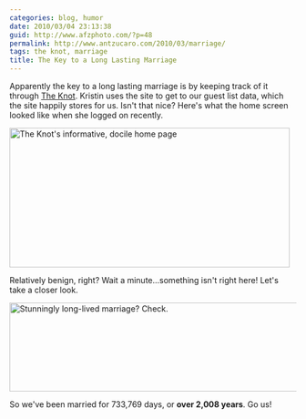 ```yaml
---
categories: blog, humor
date: 2010/03/04 23:13:38
guid: http://www.afzphoto.com/?p=48
permalink: http://www.antzucaro.com/2010/03/marriage/
tags: the knot, marriage
title: The Key to a Long Lasting Marriage
---
```

Apparently the key to a long lasting marriage is by keeping track of it through <a href="http://www.theknot.com">The Knot</a>. Kristin uses the site to get to our guest list data, which the site happily stores for us. Isn't that nice? Here's what the home screen looked like when she logged on recently.

<a href="http://media.antzucaro.com/uploads/2010/03/theknot1.png"><img src="http://media.antzucaro.com/uploads/2010/03/theknot1.png" alt="The Knot&#039;s informative, docile home page" title="The Knot home page" width="492" height="245" class="alignnone size-full wp-image-50" /></a>

Relatively benign, right? Wait a minute...something isn't right here! Let's take a closer look.

<a href="http://media.antzucaro.com/uploads/2010/03/theknot2.png"><img src="http://media.antzucaro.com/uploads/2010/03/theknot2.png" alt="Stunningly long-lived marriage? Check." title="Stunningly long-lived marriage? Check." width="513" height="156" class="alignnone size-full wp-image-52" /></a>

So we've been married for 733,769 days, or <strong>over 2,008 years</strong>. Go us!